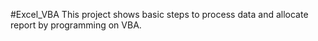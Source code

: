 #Excel_VBA
This project shows basic steps to process data and allocate report by programming on VBA. 
